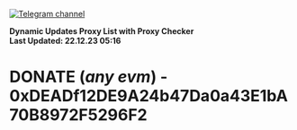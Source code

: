 [![Telegram channel](https://img.shields.io/endpoint?url=https://runkit.io/damiankrawczyk/telegram-badge/branches/master?url=https://t.me/n4z4v0d)](https://t.me/n4z4v0d) 

**Dynamic Updates Proxy List with Proxy Checker**  
**Last Updated: 22.12.23 05:16**

# DONATE (_any evm_) - 0xDEADf12DE9A24b47Da0a43E1bA70B8972F5296F2
